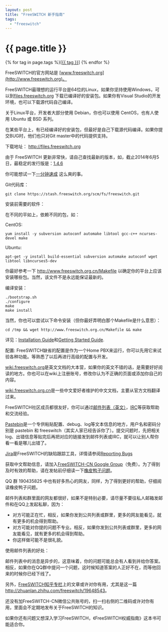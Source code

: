```yaml
---
layout: post
title: "FreeSWITCH 新手指南"
tags:
  - "freeswitch"
---
```


# {{ page.title }}

<div class="tags">
{% for tag in page.tags %}[<a class="tag" href="/tags.html#{{ tag }}">{{ tag }}</a>] {% endfor %}
</div>


FreeSWITCH的官方网站是 [www.freeswitch.org](http://www.freeswitch.org)。

FreeSWITCH最理想的运行平台是64位的Linux，如果你坚持使用Windows，可以到[files.freeswitch.org](http://files.freeswitch.org) 下载已编译好的安装包。如果你有Visual Studio的开发环境，也可以下载源代码自己编译。

关于Linux平台，开发者大部分使用 Debian，你也可以使用 CentOS，也有人使用 Ubuntu 或 BSD 系列。

在某些平台上，有已经编译好的安装包，但最好是自己下载源代码编译。如果你提交BUG时，他们也只对Git master中的代码提供支持。

下载地址： <http://files.freeswitch.org>

由于 FreeSWITCH 更新非常快，请自己查找最新的版本，如，截止2014年6月5日，最稳定的发行版是：[1.4.6](http://files.freeswitch.org/freeswitch-1.4.6.tar.gz)

你可能想试一下[一分钟速成](/2014/07/28/FreeSWITCH-sucheng.html) 这么爽的事。

Git代码库：

    git clone https://stash.freeswitch.org/scm/fs/freeswitch.git

安装前需要的软件：

在不同的平如上，依赖不同的包，如：

CentOS:

    yum install -y subversion autoconf automake libtool gcc-c++ ncurses-devel make

Ubuntu:

    apt-get -y install build-essential subversion automake autoconf wget libtool libncurses5-dev

你最好参考一下 <http://www.freeswitch.org.cn/Makefile> 以确定你的平台上应该安装哪些包。当然，该文件不是永远能保证最新的。

编译安装：

    ./bootstrap.sh
    ./configure
    make
    make install

当然，你也可以尝试以下命令安装（但你最好弄明白那个Makefile是什么意思）：

    cd /tmp && wget http://www.freeswitch.org.cn/Makefile && make

详见：[Installation Guide](http://wiki.freeswitch.org/wiki/Installation_Guide)和[Getting Started Guide](http://wiki.freeswitch.org/wiki/Getting_Started_Guide).


配置: FreeSWITCH缺省的配置是作为一个Home PBX来运行，你可以先用它来试验各种功能。等熟悉了以后再进行高级的配置与开发。

[wiki.freeswitch.org](http://wiki.freeswitch.org)是英文文档的大本营，如果你的英文不错的话，是需要好好阅读的地方。你也可以在wiki上注册账号，修改你认为不正确的页面或添加你自己的内容。

[wiki.freeswitch.org.cn](http://wiki.freeswitch.org.cn)是一些中文爱好者维护的中文文档，主要从官方文档翻译过来。

FreeSWITCH社区成员都很友好，你可以通过[邮件列表（英文）](lists.freeswitch.org)，[IRC](http://wiki.freeswitch.org/wiki/IRC)等获取帮助和交流经验。

[Pastebin](http://pastebin.freeswitch.org/)是一个专供粘贴配置、debug、log等文本信息的地方，用户名和密码分别是 pastebin 和 freeswitch（其实人家已经告诉你了）。提交问题时，先把相关log、出错信息等贴完后再把对应的链接发到邮件列表或IRC，就可以让别人帮你看一看是哪儿出错了。

[Jira](jira.freeswitch.org)是FreeSWITCH的缺陷跟踪工具，详情请参阅[Reporting Bugs]( http://wiki.freeswitch.org/wiki/Reporting_Bugs)

获取中文帮助信息，请加入[FreeSWITCH-CN Google Group](http://groups.google.com/group/freeswitch-cn)（免费）。为了得到及时有效的帮助，请在发帖前仔细读一下[橡皮鸭子问题](/2012/09/21/jie-jue-xiang-pi-ya-zi-wen-ti.html)。

QQ 群 190435825 中也有好多热心的网友，同样，为了得到更好的帮助，仔细阅读橡皮鸭子问题。

邮件列表和群里面的网友都很好，如果不是特别必要，请尽量不要往私人邮箱发邮件和在QQ上发起私聊，因为：

- 对方可能正在忙，相反，如果你发到公共列表或群里，更多的网友能看见，就有更多的机会得到帮助。
- 对方可能对你提的问题不专业。相反，如果你发到公共列表或群里，更多的网友能看见，就有更多的机会得到帮助。
- 你这样做可能不是很礼貌。

使用邮件列表的好处：

邮件列表中的消息是异步的，这意味着，你的问题可能总会有人看到并给你答案。相反，如果你在QQ群中提问一个问题，这时候知道答案的人正好不在，而等他回来的时候你已经下线了。

另外，[FreeSWITCH知乎专栏](http://zhuanlan.zhihu.com/freeswitch)上的文章或许对你有用，尤其是这一篇<http://zhuanlan.zhihu.com/freeswitch/19648543>。

还没有加FreeSWITCH-CN微信公共账号的，扫一扫右侧的二维码或许对你有用，里面会不定期地发布关于FreeSWITCH的知识。

如果你还有问题又想深入学习FreeSWITCH，《FreeSWITCH权威指南》这本书可能适合你。

